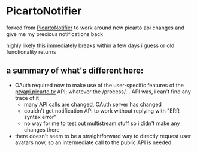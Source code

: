 # PicartoNotifier

forked from [PicartoNotifier](https://github.com/Banderi/PicartoNotifier) to work around new picarto api changes and give me my precious notifications back

highly likely this immediately breaks within a few days i guess or old functionality returns

## a summary of what's different here:
* OAuth required now to make use of the user-specific features of the [ptvapi.picarto.tv](https://ptvapi.picarto.tv/) API; whatever the /process/... API was, i can't find any trace of it
  * many API calls are changed, OAuth server has changed
  * couldn't get notification API to work without replying with "ERR syntax error"
  * no way for me to test out multistream stuff so i didn't make any changes there
* there doesn't seem to be a straightforward way to directly request user avatars now, so an intermediate call to the public API is needed
